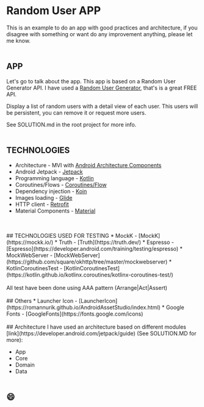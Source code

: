 # Random User APP

This is an example to do an app with good practices and architecture, if you disagree with something or want do any improvement anything, please let me know.
</br>
</br>
## APP
Let's go to talk about the app. This app is based on a Random User Generator API.
I have used a [Random User Generator](https://randomuser.me/), that's is a great FREE API.

Display a list of random users with a detail view of each user.
This users will be persistent, you can remove it or request more users.

See SOLUTION.md in the root project for more info.
</br>
</br>
## TECHNOLOGIES
* Architecture - MVI with [Android Architecture Components](https://developer.android.com/topic/libraries/architecture/)
* Android Jetpack - [Jetpack](https://developer.android.com/jetpack)
* Programming language - [Kotlin](https://kotlinlang.org/)
* Coroutines/Flows - [Coroutines/Flow](https://kotlinlang.org/docs/reference/coroutines-overview.html)
* Dependency injection - [Koin](https://insert-koin.io)
* Images loading - [Glide](https://github.com/bumptech/glide)
* HTTP client - [Retrofit](https://square.github.io/retrofit/)
* Material Components - [Material](https://material.io)
</br>
</br>
## TECHNOLOGIES USED FOR TESTING
* MockK - [MockK](https://mockk.io/)
* Truth - [Truth](https://truth.dev/)
* Espresso - [Espresso](https://developer.android.com/training/testing/espresso)
* MockWebServer - [MockWebServer](https://github.com/square/okhttp/tree/master/mockwebserver)
* KotlinCoroutinesTest - [KotlinCoroutinesTest](https://kotlin.github.io/kotlinx.coroutines/kotlinx-coroutines-test/)
</br>
</br>
All test have been done using AAA pattern (Arrange|Act|Assert)
</br>
</br>
## Others
* Launcher Icon - [LauncherIcon](https://romannurik.github.io/AndroidAssetStudio/index.html)
* Google Fonts - [GoogleFonts](https://fonts.google.com/icons)
</br></br>
## Architecture
I have used an architecture based on different modules [link](https://developer.android.com/jetpack/guide) (See SOLUTION.MD for more):

* App
* Core
* Domain
* Data
</br></br>

## :smile:
